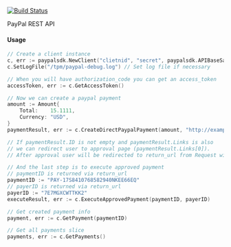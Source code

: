 [![Build Status](https://travis-ci.org/logpacker/paypalsdk.svg?branch=master)](https://travis-ci.org/logpacker/paypalsdk)

PayPal REST API

#### Usage

```go
// Create a client instance
c, err := paypalsdk.NewClient("clietnid", "secret", paypalsdk.APIBaseSandBox)
c.SetLogFile("/tpm/paypal-debug.log") // Set log file if necessary
```

```go
// When you will have authorization_code you can get an access_token
accessToken, err := c.GetAccessToken()
```

```go
// Now we can create a paypal payment
amount := Amount{
    Total:    15.1111,
    Currency: "USD",
}
paymentResult, err := c.CreateDirectPaypalPayment(amount, "http://example.com/redirect-uri", "http://example.com/cancel-uri", "Description for this payment")

// If paymentResult.ID is not empty and paymentResult.Links is also
// we can redirect user to approval page (paymentResult.Links[0]).
// After approval user will be redirected to return_url from Request with PaymentID
```

```go
// And the last step is to execute approved payment
// paymentID is returned via return_url
paymentID := "PAY-17S8410768582940NKEE66EQ"
// payerID is returned via return_url
payerID := "7E7MGXCWTTKK2"
executeResult, err := c.ExecuteApprovedPayment(paymentID, payerID)
```

```go
// Get created payment info
payment, err := c.GetPayment(paymentID)
```

```go
// Get all payments slice
payments, err := c.GetPayments()
```
